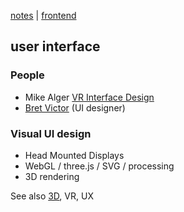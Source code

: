 [notes](index.md) | [frontend](frontend.md)

## user interface

### People
- Mike Alger [VR Interface Design](https://vimeo.com/141380662)
- [Bret Victor](http://worrydream.com/) (UI designer)

### Visual UI design
- Head Mounted Displays
- WebGL / three.js / SVG / processing
- 3D rendering





See also [3D](3D.md), VR, UX
